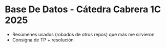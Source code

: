 # Base De Datos - Cátedra Cabrera 1C 2025
- Resúmenes usados (robados de otros repos) que más me sirvieron
- Consigna de TP + resolución
